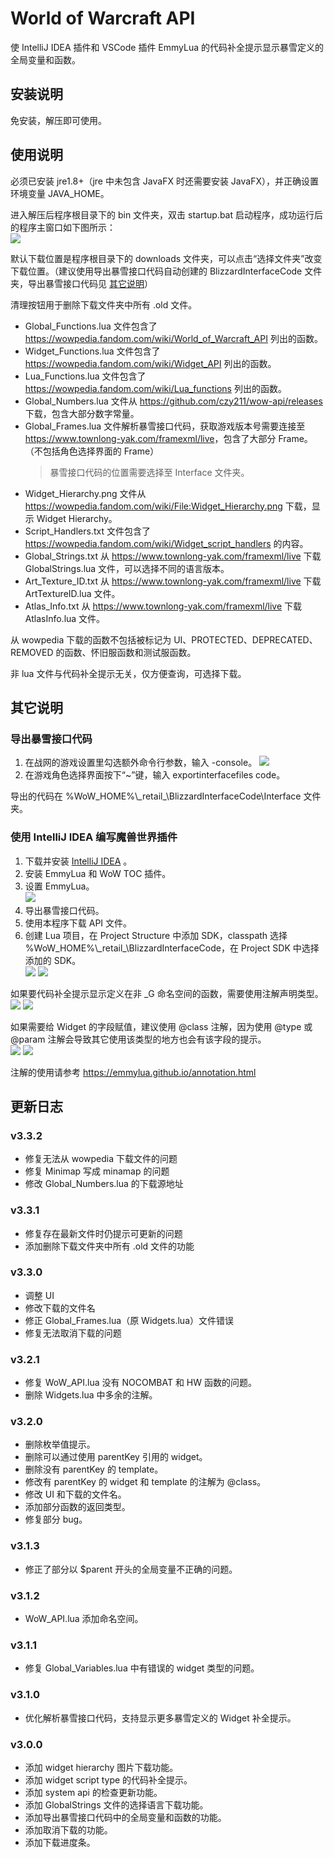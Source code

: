 # World of Warcraft API

使 IntelliJ IDEA 插件和 VSCode 插件 EmmyLua 的代码补全提示显示暴雪定义的全局变量和函数。

## 安装说明

免安装，解压即可使用。

## 使用说明

必须已安装 jre1.8+（jre 中未包含 JavaFX 时还需要安装 JavaFX），并正确设置环境变量 JAVA_HOME。

进入解压后程序根目录下的 bin 文件夹，双击 startup.bat 启动程序，成功运行后的程序主窗口如下图所示：  
![](https://github.com/czy211/picture-library/blob/master/resources/wow-api/MainWindow.png)

默认下载位置是程序根目录下的 downloads 文件夹，可以点击“选择文件夹”改变下载位置。（建议使用导出暴雪接口代码自动创建的 BlizzardInterfaceCode 文件夹，导出暴雪接口代码见 [其它说明](#导出暴雪接口代码)）

清理按钮用于删除下载文件夹中所有 .old 文件。

- Global_Functions.lua 文件包含了 <https://wowpedia.fandom.com/wiki/World_of_Warcraft_API> 列出的函数。
- Widget_Functions.lua 文件包含了 <https://wowpedia.fandom.com/wiki/Widget_API> 列出的函数。
- Lua_Functions.lua 文件包含了 <https://wowpedia.fandom.com/wiki/Lua_functions> 列出的函数。
- Global_Numbers.lua 文件从 <https://github.com/czy211/wow-api/releases> 下载，包含大部分数字常量。
- Global_Frames.lua 文件解析暴雪接口代码，获取游戏版本号需要连接至 <https://www.townlong-yak.com/framexml/live>，包含了大部分 Frame。（不包括角色选择界面的 Frame）
  > 暴雪接口代码的位置需要选择至 Interface 文件夹。
- Widget_Hierarchy.png 文件从 <https://wowpedia.fandom.com/wiki/File:Widget_Hierarchy.png> 下载，显示 Widget Hierarchy。
- Script_Handlers.txt 文件包含了 <https://wowpedia.fandom.com/wiki/Widget_script_handlers> 的内容。
- Global_Strings.txt 从 <https://www.townlong-yak.com/framexml/live> 下载 GlobalStrings.lua 文件，可以选择不同的语言版本。
- Art_Texture_ID.txt 从 <https://www.townlong-yak.com/framexml/live> 下载 ArtTextureID.lua 文件。
- Atlas_Info.txt 从 <https://www.townlong-yak.com/framexml/live> 下载 AtlasInfo.lua 文件。

从 wowpedia 下载的函数不包括被标记为 UI、PROTECTED、DEPRECATED、REMOVED 的函数、怀旧服函数和测试服函数。

非 lua 文件与代码补全提示无关，仅方便查询，可选择下载。

## 其它说明

### 导出暴雪接口代码

1. 在战网的游戏设置里勾选额外命令行参数，输入 -console。
   ![](https://github.com/czy211/picture-library/blob/master/resources/wow-api/BNetSettings.png)
2. 在游戏角色选择界面按下“~”键，输入 exportinterfacefiles code。

导出的代码在 %WoW_HOME%\\_retail\_\BlizzardInterfaceCode\Interface 文件夹。

### 使用 IntelliJ IDEA 编写魔兽世界插件

1. 下载并安装 [IntelliJ IDEA](https://www.jetbrains.com/idea/) 。
2. 安装 EmmyLua 和 WoW TOC 插件。
3. 设置 EmmyLua。  
   ![](https://github.com/czy211/picture-library/blob/master/resources/wow-api/EmmyLuaSettings.png)
4. 导出暴雪接口代码。
5. 使用本程序下载 API 文件。
6. 创建 Lua 项目，在 Project Structure 中添加 SDK，classpath 选择 %WoW_HOME%\\_retail\_\BlizzardInterfaceCode，在 Project SDK 中选择添加的
   SDK。   
   ![](https://github.com/czy211/picture-library/blob/master/resources/wow-api/AddSDK.png)
   ![](https://github.com/czy211/picture-library/blob/master/resources/wow-api/SelectSDK.png)

如果要代码补全提示显示定义在非 _G 命名空间的函数，需要使用注解声明类型。  
![](https://github.com/czy211/picture-library/blob/master/resources/wow-api/UseAnnotation.png)
![](https://github.com/czy211/picture-library/blob/master/resources/wow-api/UseAnnotationParam.png)

如果需要给 Widget 的字段赋值，建议使用 @class 注解，因为使用 @type 或 @param 注解会导致其它使用该类型的地方也会有该字段的提示。  
![](https://github.com/czy211/picture-library/blob/master/resources/wow-api/UseAnnotationClass.png)
![](https://github.com/czy211/picture-library/blob/master/resources/wow-api/UseAnnotationType.png)

注解的使用请参考 <https://emmylua.github.io/annotation.html>

## 更新日志

### v3.3.2

- 修复无法从 wowpedia 下载文件的问题
- 修复 Minimap 写成 minamap 的问题
- 修改 Global_Numbers.lua 的下载源地址

### v3.3.1

- 修复存在最新文件时仍提示可更新的问题
- 添加删除下载文件夹中所有 .old 文件的功能

### v3.3.0

- 调整 UI
- 修改下载的文件名
- 修正 Global_Frames.lua（原 Widgets.lua）文件错误
- 修复无法取消下载的问题

### v3.2.1

- 修复 WoW_API.lua 没有 NOCOMBAT 和 HW 函数的问题。
- 删除 Widgets.lua 中多余的注解。

### v3.2.0

- 删除枚举值提示。
- 删除可以通过使用 parentKey 引用的 widget。
- 删除没有 parentKey 的 template。
- 修改有 parentKey 的 widget 和 template 的注解为 @class。
- 修改 UI 和下载的文件名。
- 添加部分函数的返回类型。
- 修复部分 bug。

### v3.1.3

- 修正了部分以 $parent 开头的全局变量不正确的问题。

### v3.1.2

- WoW_API.lua 添加命名空间。

### v3.1.1

- 修复 Global_Variables.lua 中有错误的 widget 类型的问题。

### v3.1.0

- 优化解析暴雪接口代码，支持显示更多暴雪定义的 Widget 补全提示。

### v3.0.0

- 添加 widget hierarchy 图片下载功能。
- 添加 widget script type 的代码补全提示。
- 添加 system api 的检查更新功能。
- 添加 GlobalStrings 文件的选择语言下载功能。
- 添加导出暴雪接口代码中的全局变量和函数的功能。
- 添加取消下载的功能。
- 添加下载进度条。
